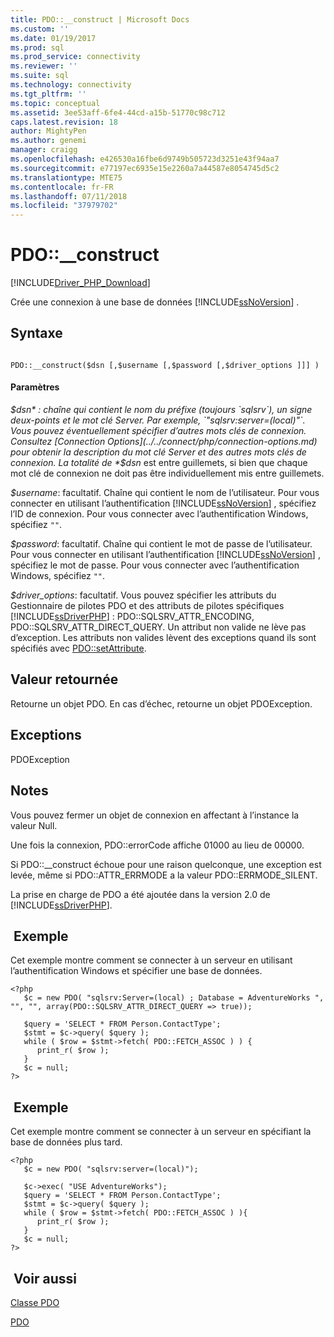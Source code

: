 ```yaml
---
title: PDO::__construct | Microsoft Docs
ms.custom: ''
ms.date: 01/19/2017
ms.prod: sql
ms.prod_service: connectivity
ms.reviewer: ''
ms.suite: sql
ms.technology: connectivity
ms.tgt_pltfrm: ''
ms.topic: conceptual
ms.assetid: 3ee53aff-6fe4-44cd-a15b-51770c98c712
caps.latest.revision: 18
author: MightyPen
ms.author: genemi
manager: craigg
ms.openlocfilehash: e426530a16fbe6d9749b505723d3251e43f94aa7
ms.sourcegitcommit: e77197ec6935e15e2260a7a44587e8054745d5c2
ms.translationtype: MTE75
ms.contentlocale: fr-FR
ms.lasthandoff: 07/11/2018
ms.locfileid: "37979702"
---
```

# <a name="pdoconstruct"></a>PDO::__construct
[!INCLUDE[Driver_PHP_Download](../../includes/driver_php_download.md)]

Crée une connexion à une base de données [!INCLUDE[ssNoVersion](../../includes/ssnoversion_md.md)] .  
  
## <a name="syntax"></a>Syntaxe  
  
```  
  
PDO::__construct($dsn [,$username [,$password [,$driver_options ]]] )  
```  
  
#### <a name="parameters"></a>Paramètres  
*$dsn* : chaîne qui contient le nom du préfixe (toujours `sqlsrv`), un signe deux-points et le mot clé Server. Par exemple, `"sqlsrv:server=(local)"`. Vous pouvez éventuellement spécifier d’autres mots clés de connexion. Consultez [Connection Options](../../connect/php/connection-options.md) pour obtenir la description du mot clé Server et des autres mots clés de connexion. La totalité de *$dsn* est entre guillemets, si bien que chaque mot clé de connexion ne doit pas être individuellement mis entre guillemets.  
  
*$username*: facultatif. Chaîne qui contient le nom de l’utilisateur. Pour vous connecter en utilisant l’authentification [!INCLUDE[ssNoVersion](../../includes/ssnoversion_md.md)] , spécifiez l’ID de connexion. Pour vous  connecter avec l’authentification Windows, spécifiez `""`.  
  
*$password*: facultatif. Chaîne qui contient le mot de passe de l’utilisateur. Pour vous connecter en utilisant l’authentification [!INCLUDE[ssNoVersion](../../includes/ssnoversion_md.md)] , spécifiez le mot de passe. Pour vous  connecter avec l’authentification Windows, spécifiez `""`.  
  
*$driver_options*: facultatif. Vous pouvez spécifier les attributs du Gestionnaire de pilotes PDO et des attributs de pilotes spécifiques [!INCLUDE[ssDriverPHP](../../includes/ssdriverphp_md.md)] : PDO::SQLSRV_ATTR_ENCODING, PDO::SQLSRV_ATTR_DIRECT_QUERY. Un attribut non valide ne lève pas d’exception. Les attributs non valides lèvent des exceptions quand ils sont spécifiés avec [PDO::setAttribute](../../connect/php/pdo-setattribute.md).  
  
## <a name="return-value"></a>Valeur retournée  
Retourne un objet PDO. En cas d’échec, retourne un objet PDOException.  
  
## <a name="exceptions"></a>Exceptions  
PDOException  
  
## <a name="remarks"></a>Notes   
Vous pouvez fermer un objet de connexion en affectant à l’instance la valeur Null.  
  
Une fois la connexion, PDO::errorCode affiche 01000 au lieu de 00000.  
  
Si PDO::__construct échoue pour une raison quelconque, une exception est levée, même si PDO::ATTR_ERRMODE a la valeur PDO::ERRMODE_SILENT.  
  
La prise en charge de PDO a été ajoutée dans la version 2.0 de [!INCLUDE[ssDriverPHP](../../includes/ssdriverphp_md.md)].  
  
## <a name="example"></a> Exemple  
Cet exemple montre comment se connecter à un serveur en utilisant l’authentification Windows et spécifier une base de données.  
  
```  
<?php  
   $c = new PDO( "sqlsrv:Server=(local) ; Database = AdventureWorks ", "", "", array(PDO::SQLSRV_ATTR_DIRECT_QUERY => true));   
  
   $query = 'SELECT * FROM Person.ContactType';   
   $stmt = $c->query( $query );   
   while ( $row = $stmt->fetch( PDO::FETCH_ASSOC ) ) {   
      print_r( $row );   
   }  
   $c = null;   
?>  
```  
  
## <a name="example"></a> Exemple  
Cet exemple montre comment se connecter à un serveur en spécifiant la base de données plus tard.  
  
```  
<?php  
   $c = new PDO( "sqlsrv:server=(local)");  
  
   $c->exec( "USE AdventureWorks");  
   $query = 'SELECT * FROM Person.ContactType';  
   $stmt = $c->query( $query );  
   while ( $row = $stmt->fetch( PDO::FETCH_ASSOC ) ){  
      print_r( $row );  
   }  
   $c = null;  
?>  
```  
  
## <a name="see-also"></a> Voir aussi  
[Classe PDO](../../connect/php/pdo-class.md)

[PDO](http://php.net/manual/book.pdo.php)  
  

